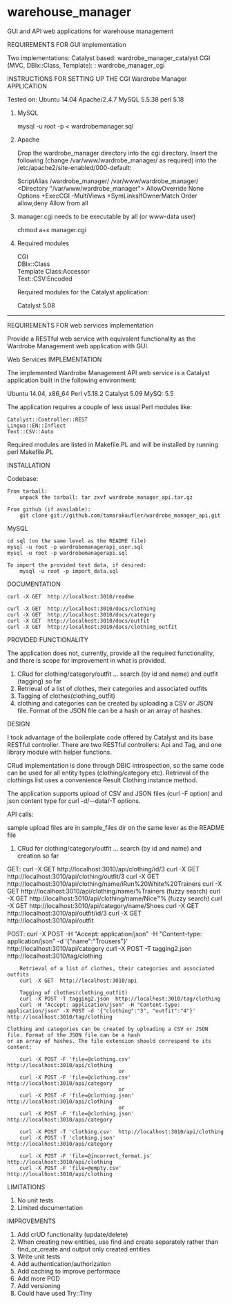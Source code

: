 # warehouse_manager
GUI and API web applications for warehouse management

REQUIREMENTS FOR GUI implementation

Two implementations:
    Catalyst based: wardrobe_manager_catalyst
    CGI (MVC, DBIx::Class, Template):    : wardrobe_manager_cgi

INSTRUCTIONS FOR SETTING UP THE CGI Wardrobe Manager APPLICATION

Tested on:
      Ubuntu 14.04
      Apache/2.4.7
      MySQL 5.5.38
      perl 5.18

1. MySQL

      mysql -u root -p < wardrobemanager.sql

2. Apache    
   
      Drop the wardrobe_manager directory into the cgi directory.
      Insert the following (change /var/www/wardrobe_manager/ as
      required) into the /etc/apache2/site-enabled/000-default:

      ScriptAlias /wardrobe_manager/ /var/www/wardrobe_manager/
      <Directory "/var/www/wardrobe_manager">
             AllowOverride None
             Options +ExecCGI -MultiViews +SymLinksIfOwnerMatch
             Order allow,deny
             Allow from all
     </Directory>

3. manager.cgi needs to be executable by all (or www-data user)

      chmod a+x manager.cgi

4. Required modules

    CGI       
    DBIx::Class       
    Template 
    Class:Accessor	    
    Text::CSV:Encoded

    Required modules for the Catalyst application:

    Catalyst 5.08


---------------------------------------------------------------------------

REQUIREMENTS FOR web services implementation

Provide a RESTful web service with equivalent functionality as the Wardrobe Management web application with GUI.

Web Services IMPLEMENTATION

The implemented Wardrobe Management API web service is a Catalyst application built in the following environment:

Ubuntu 14.04, x86_64
Perl v5.18.2
Catalyst 5.09
MySQ: 5.5

The application requires a couple of less usual Perl modules like:

    Catalyst::Controller::REST
    Lingua::EN::Inflect
    Text::CSV::Auto

Required modules are listed in Makefile.PL and will be installed by running 
    perl Makefile.PL

INSTALLATION

Codebase:

    From tarball:
        unpack the tarball: tar zxvf wardrobe_manager_api.tar.gz

    From github (if available):
        git clone git://github.com/tamarakaufler/wardrobe_manager_api.git

MySQL

    cd sql (on the same level as the README file)
    mysql -u root -p wardrobemanagerapi_user.sql
    mysql -u root -p wardrobemanagerapi.sql

    To import the provided test data, if desired:
        mysql -u root -p import_data.sql

DOCUMENTATION

    curl -X GET  http://localhost:3010/readme

    curl -X GET  http://localhost:3010/docs/clothing
    curl -X GET  http://localhost:3010/docs/category
    curl -X GET  http://localhost:3010/docs/outfit
    curl -X GET  http://localhost:3010/docs/clothing_outfit

PROVIDED FUNCTIONALITY

The application does not, currently, provide all the required functionality, and there is scope for improvement in what is provided.

1) CRud for clothing/category/outfit ... search (by id and name) and outfit (tagging) so far
2) Retrieval of a list of clothes, their categories and associated outfits
3) Tagging of clothes(clothing_outfit)
4) clothing and categories can be created by uploading a CSV or JSON file. Format of the JSON file can be a hash or an array of hashes.

DESIGN

I took advantage of the boilerplate code offered by Catalyst and its base RESTful controller. There are two RESTful controllers: Api and Tag,
and one library module with helper functions.

CRud implementation is done through DBIC introspection, so the same code can be used for all entity types (clothing/category etc).
Retrieval of the clothings list uses a convenience Result Clothing instance method. 

The application supports upload of CSV and JSON files (curl -F option) and json content type for curl -d/--data/-T options.  

API calls:

sample upload files are in sample_files dir on the same lever as the README file

1) CRud for clothing/category/outfit ... search (by id and name) and creation so far

GET:
	    curl -X GET  http://localhost:3010/api/clothing/id/3
	    curl -X GET  http://localhost:3010/api/clothing/outfit/3
	    curl -X GET  http://localhost:3010/api/clothing/name/iRun%20White%20Trainers
	    curl -X GET  http://localhost:3010/api/clothing/name/%Trainers    (fuzzy search)
	    curl -X GET  http://localhost:3010/api/clothing/name/Nice™%       (fuzzy search)
	    curl -X GET  http://localhost:3010/api/category/name/Shoes
	    curl -X GET  http://localhost:3010/api/outfit/id/3
	    curl -X GET  http://localhost:3010/api/outfit

POST:
	    curl -X POST -H "Accept: application/json" -H "Content-type: application/json" -d '{"name":"Trousers"}'  http://localhost:3010/api/category
	    curl -X POST -T tagging2.json  http://localhost:3010/tag/clothing
	
	    Retrieval of a list of clothes, their categories and associated outfits
	    curl -X GET  http://localhost:3010/api
	
	    Tagging of clothes(clothing_outfit)
	    curl -X POST -T tagging2.json  http://localhost:3010/tag/clothing 
	    curl -H "Accept: application/json" -H "Content-type: application/json" -X POST -d '{"clothing":"3", "outfit":"4"}'  http://localhost:3010/tag/clothing

    Clothing and categories can be created by uploading a CSV or JSON file. Format of the JSON file can be a hash
    or an array of hashes. The file extension should correspond to its content:        

        curl -X POST -F 'file=@clothing.csv'  http://localhost:3010/api/clothing
                                        or
        curl -X POST -F 'file=@clothing.csv'  http://localhost:3010/api/category
                                        or
        curl -X POST -F 'file=@clothing.json'  http://localhost:3010/api/clothing
                                        or
        curl -X POST -F 'file=@clothing.json'  http://localhost:3010/api/category

        curl -X POST -T 'clothing.csv'  http://localhost:3010/api/clothing
        curl -X POST -T 'clothing.json'  http://localhost:3010/api/category

        curl -X POST -F 'file=@incorrect_format.js'  http://localhost:3010/api/clothing
        curl -X POST -F 'file=@empty.csv'  http://localhost:3010/api/clothing

LIMITATIONS

1) No unit tests
2) Limited documentation

IMPROVEMENTS 

1) Add crUD functionality (update/delete)
2) When creating new entities, use find and create separately rather than find_or_create and output only created entities
3) Write unit tests
4) Add authentication/authorization
5) Add caching to improve performace
6) Add more POD
7) Add versioning
8) Could have used Try::Tiny

